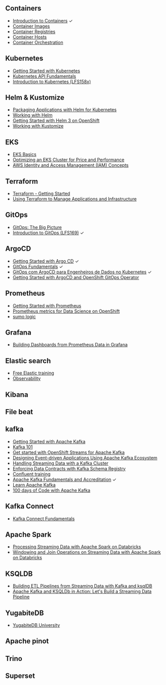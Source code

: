 ## Containers

- [Introduction to Containers](https://developers.redhat.com/courses/subsystems/intro) &check;
- [Container Images](https://developers.redhat.com/courses/subsystems/management)
- [Container Registries](https://developers.redhat.com/courses/subsystems/registries)
- [Container Hosts](https://developers.redhat.com/courses/subsystems/hosts)
- [Container Orchestration](https://developers.redhat.com/courses/subsystems/orchestration)

## Kubernetes

- [Getting Started with Kubernetes](https://app.pluralsight.com/library/courses/kubernetes-getting-started)
- [Kubernetes API Fundamentals](https://developers.redhat.com/courses/openshift-operators/kubernetes-fundamentals)
- [Introduction to Kubernetes (LFS158x)](https://training.linuxfoundation.org/training/introduction-to-kubernetes/)

## Helm & Kustomize

- [Packaging Applications with Helm for Kubernetes](https://app.pluralsight.com/library/courses/kubernetes-packaging-applications-helm)
- [Working with Helm](https://developers.redhat.com/courses/gitops/working-helm)
- [Getting Started with Helm 3 on OpenShift](https://developers.redhat.com/learn/getting-started-helm-3-openshift)
- [Working with Kustomize](https://developers.redhat.com/courses/gitops/working-kustomize)

## EKS

- [EKS Basics](https://learn.acloud.guru/course/eks-basics/overview)
- [Optimizing an EKS Cluster for Price and Performance](https://app.pluralsight.com/library/courses/eks-cluster-optimizing-price-performance)
- [AWS Identity and Access Management (IAM) Concepts](https://learn.acloud.guru/course/identity-and-access-management-concepts/overview)

## Terraform

- [Terraform - Getting Started](https://app.pluralsight.com/library/courses/terraform-getting-started-2021)
- [Using Terraform to Manage Applications and Infrastructure](https://learn.acloud.guru/course/using-terraform-to-manage-applications-and-infrastructure/overview)

## GitOps

- [GitOps: The Big Picture](https://app.pluralsight.com/library/courses/gitops-the-big-picture/table-of-contents)
- [Introduction to GitOps (LFS169)](https://training.linuxfoundation.org/training/introduction-to-gitops-lfs169/) &check;

## ArgoCD

- [Getting Started with Argo CD](https://app.pluralsight.com/library/courses/argo-cd-getting-started) &check;
- [GitOps Fundamentals](https://codefresh.learnworlds.com/) &check;
- [GitOps com ArgoCD para Engenheiros de Dados no Kubernetes](https://www.youtube.com/watch?v=A30IOS8ZGLc) &check;
- [Getting Started with ArgoCD and OpenShift GitOps Operator](https://developers.redhat.com/courses/gitops/getting-started-argocd-and-openshift-gitops-operator)

## Prometheus

- [Getting Started with Prometheus](https://app.pluralsight.com/library/courses/getting-started-prometheus)
- [Prometheus metrics for Data Science on OpenShift](https://developers.redhat.com/courses/ai-ml/prometheus)
- [sumo logic](https://www.sumologic.com/learn/training/)

## Grafana

- [Building Dashboards from Prometheus Data in Grafana](https://app.pluralsight.com/library/courses/prometheus-grafana-building-dashboards-data)

## Elastic search

- [Free Elastic training](https://www.elastic.co/training/free#quick-starts)
- [Observability](https://www.sumologic.com/learn/training/)

## Kibana

## File beat

## kafka

- [Getting Started with Apache Kafka](https://app.pluralsight.com/library/courses/apache-kafka-getting-started)
- [Kafka 101](https://developers.redhat.com/learn/openshift-streams-for-apache-kafka/kafka-101)
- [Get started with OpenShift Streams for Apache Kafka](https://developers.redhat.com/learn/openshift-streams-for-apache-kafka/get-started-with-openshift-streams-for-apache-kafka)
- [Designing Event-driven Applications Using Apache Kafka Ecosystem](https://app.pluralsight.com/library/courses/designing-event-driven-applications-apache-kafka-ecosystem)
- [Handling Streaming Data with a Kafka Cluster](https://app.pluralsight.com/library/courses/handling-streaming-data-kafka-cluster)
- [Enforcing Data Contracts with Kafka Schema Registry](https://app.pluralsight.com/library/courses/enforcing-data-contracts-kafka-schema-registry/table-of-contents)
- [Confluent training](https://training.confluent.io/)
- [Apache Kafka Fundamentals and Accreditation](https://training.confluent.io/channeldetail/apache-kafka-fundamentals-and-accreditation)  &check;
- [Learn Apache Kafka](https://developer.confluent.io/learn-kafka/)
- [100 days of Code with Apache Kafka](https://developer.confluent.io/100-days-of-code/)

## Kafka Connect

- [Kafka Connect Fundamentals](https://app.pluralsight.com/library/courses/kafka-connect-fundamentals)

## Apache Spark

- [Processing Streaming Data with Apache Spark on Databricks](https://app.pluralsight.com/library/courses/processing-streaming-data-apache-spark-databricks)
- [Windowing and Join Operations on Streaming Data with Apache Spark on Databricks](https://app.pluralsight.com/library/courses/windowing-join-operations-apache-spark-databricks)

## KSQLDB

- [Building ETL Pipelines from Streaming Data with Kafka and ksqlDB](https://app.pluralsight.com/library/courses/kafka-streams-ksql-fundamentals)
- [Apache Kafka and KSQLDb in Action: Let's Build a Streaming Data Pipeline](https://app.pluralsight.com/library/courses/big-data-ldn-2020-apache-kafka-ksqldb)

## YugabiteDB

- [YugabiteDB University](https://university.yugabyte.com/collections)

## Apache pinot

## Trino

## Superset
